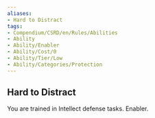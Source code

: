 ```yaml
---
aliases:
- Hard to Distract
tags:
- Compendium/CSRD/en/Rules/Abilities
- Ability
- Ability/Enabler
- Ability/Cost/0
- Ability/Tier/Low
- Ability/Categories/Protection
---
```


  
## Hard to Distract  
You are trained in Intellect defense tasks. Enabler.